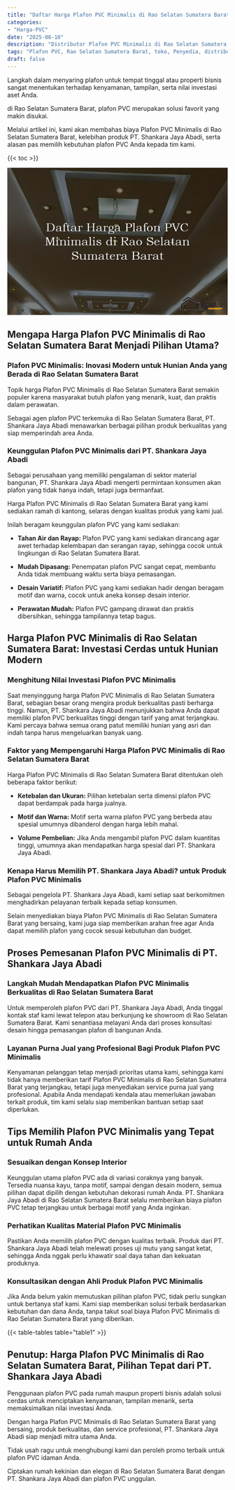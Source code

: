 ```yaml
---
title: "Daftar Harga Plafon PVC Minimalis di Rao Selatan Sumatera Barat"
categories: 
- "Harga-PVC"
date: "2025-08-10"
description: "Distributor Plafon PVC Minimalis di Rao Selatan Sumatera Barat untuk rumah, kantor, dan gerai. Material berkualitas, beragam motif, pilihan warna elegan, dengan layanan penempatan ditangani oleh teknisi ahli dan jaminan resmi!|Servis penjualan Plafon PVC Minimalis di Rao Selatan Sumatera Barat untuk keperluan rumah, perkantoran, atau gerai, dengan panel berkualitas dan instalasi oleh teknisi ahli dan kepastian resmi.|Solusi Plafon PVC Minimalis di Rao Selatan Sumatera Barat yang andal bagi rumah, kantor, dan gerai, bersama material terbaik dan instalasi dikerjakan oleh tim berpengalaman dan kepastian resmi.|Penjualan Plafon PVC Minimalis di Rao Selatan Sumatera Barat untuk hunian, kantor, dan toko, dengan panel berkualitas dan instalasi ditangani oleh tenaga ahli berpengalaman, lengkap dengan kepastian resmi.}"
tags: "Plafon PVC, Rao Selatan Sumatera Barat, toko, Penyedia, distributor"
draft: false
---
```


Langkah dalam menyaring plafon untuk tempat tinggal atau properti bisnis sangat menentukan terhadap kenyamanan, tampilan, serta nilai investasi aset Anda.

di Rao Selatan Sumatera Barat, plafon PVC merupakan solusi favorit yang makin disukai.

Melalui artikel ini, kami akan membahas biaya Plafon PVC Minimalis di Rao Selatan Sumatera Barat, kelebihan produk PT. Shankara Jaya Abadi, serta alasan pas memilih kebutuhan plafon PVC Anda kepada tim kami.

{{< toc >}}

![Daftar Harga Plafon PVC Minimalis di Rao Selatan Sumatera Barat](/images/Harga-PVC/Daftar-Harga-Plafon-PVC-Minimalis-di-Rao-Selatan-Sumatera-Barat.png)


## Mengapa Harga Plafon PVC Minimalis di Rao Selatan Sumatera Barat Menjadi Pilihan Utama?

### Plafon PVC Minimalis: Inovasi Modern untuk Hunian Anda yang Berada di Rao Selatan Sumatera Barat

Topik harga Plafon PVC Minimalis di Rao Selatan Sumatera Barat semakin populer karena masyarakat butuh plafon yang menarik, kuat, dan praktis dalam perawatan.

Sebagai agen plafon PVC terkemuka di Rao Selatan Sumatera Barat, PT. Shankara Jaya Abadi menawarkan berbagai pilihan produk berkualitas yang siap memperindah area Anda.

### Keunggulan Plafon PVC Minimalis dari PT. Shankara Jaya Abadi

Sebagai perusahaan yang memiliki pengalaman di sektor material bangunan, PT. Shankara Jaya Abadi mengerti permintaan konsumen akan plafon yang tidak hanya indah, tetapi juga bermanfaat.

Harga Plafon PVC Minimalis di Rao Selatan Sumatera Barat yang kami sediakan ramah di kantong, selaras dengan kualitas produk yang kami jual.

Inilah beragam keunggulan plafon PVC yang kami sediakan:

- **Tahan Air dan Rayap:** Plafon PVC yang kami sediakan dirancang agar awet terhadap kelembapan dan serangan rayap, sehingga cocok untuk lingkungan di Rao Selatan Sumatera Barat.

- **Mudah Dipasang:** Penempatan plafon PVC sangat cepat, membantu Anda tidak membuang waktu serta biaya pemasangan.

- **Desain Variatif:** Plafon PVC yang kami sediakan hadir dengan beragam motif dan warna, cocok untuk aneka konsep desain interior.

- **Perawatan Mudah:** Plafon PVC gampang dirawat dan praktis dibersihkan, sehingga tampilannya tetap bagus.

## Harga Plafon PVC Minimalis di Rao Selatan Sumatera Barat: Investasi Cerdas untuk Hunian Modern

### Menghitung Nilai Investasi Plafon PVC Minimalis

Saat menyinggung harga Plafon PVC Minimalis di Rao Selatan Sumatera Barat, sebagian besar orang mengira produk berkualitas pasti berharga tinggi. Namun, PT. Shankara Jaya Abadi menunjukkan bahwa Anda dapat memiliki plafon PVC berkualitas tinggi dengan tarif yang amat terjangkau. Kami percaya bahwa semua orang patut memiliki hunian yang asri dan indah tanpa harus mengeluarkan banyak uang.

### Faktor yang Mempengaruhi Harga Plafon PVC Minimalis di Rao Selatan Sumatera Barat

Harga Plafon PVC Minimalis di Rao Selatan Sumatera Barat ditentukan oleh beberapa faktor berikut:

- **Ketebalan dan Ukuran:** Pilihan ketebalan serta dimensi plafon PVC dapat berdampak pada harga jualnya.

- **Motif dan Warna:** Motif serta warna plafon PVC yang berbeda atau spesial umumnya dibanderol dengan harga lebih mahal.

- **Volume Pembelian:** Jika Anda mengambil plafon PVC dalam kuantitas tinggi, umumnya akan mendapatkan harga spesial dari PT. Shankara Jaya Abadi.

### Kenapa Harus Memilih PT. Shankara Jaya Abadi? untuk Produk Plafon PVC Minimalis

Sebagai pengelola PT. Shankara Jaya Abadi, kami setiap saat berkomitmen menghadirkan pelayanan terbaik kepada setiap konsumen.

Selain menyediakan biaya Plafon PVC Minimalis di Rao Selatan Sumatera Barat yang bersaing, kami juga siap memberikan arahan free agar Anda dapat memilih plafon yang cocok sesuai kebutuhan dan budget.

## Proses Pemesanan Plafon PVC Minimalis di PT. Shankara Jaya Abadi

### Langkah Mudah Mendapatkan Plafon PVC Minimalis Berkualitas di Rao Selatan Sumatera Barat

Untuk memperoleh plafon PVC dari PT. Shankara Jaya Abadi, Anda tinggal kontak staf kami lewat telepon atau berkunjung ke showroom di Rao Selatan Sumatera Barat. Kami senantiasa melayani Anda dari proses konsultasi desain hingga pemasangan plafon di bangunan Anda.

### Layanan Purna Jual yang Profesional Bagi Produk Plafon PVC Minimalis

Kenyamanan pelanggan tetap menjadi prioritas utama kami, sehingga kami tidak hanya memberikan tarif Plafon PVC Minimalis di Rao Selatan Sumatera Barat yang terjangkau, tetapi juga menyediakan service purna jual yang profesional. Apabila Anda mendapati kendala atau memerlukan jawaban terkait produk, tim kami selalu siap memberikan bantuan setiap saat diperlukan.

## Tips Memilih Plafon PVC Minimalis yang Tepat untuk Rumah Anda

### Sesuaikan dengan Konsep Interior

Keunggulan utama plafon PVC ada di variasi coraknya yang banyak. Tersedia nuansa kayu, tanpa motif, sampai dengan desain modern, semua pilihan dapat dipilih dengan kebutuhan dekorasi rumah Anda. PT. Shankara Jaya Abadi di Rao Selatan Sumatera Barat selalu memberikan biaya plafon PVC tetap terjangkau untuk berbagai motif yang Anda inginkan.

### Perhatikan Kualitas Material Plafon PVC Minimalis

Pastikan Anda memilih plafon PVC dengan kualitas terbaik. Produk dari PT. Shankara Jaya Abadi telah melewati proses uji mutu yang sangat ketat, sehingga Anda nggak perlu khawatir soal daya tahan dan kekuatan produknya.

### Konsultasikan dengan Ahli Produk Plafon PVC Minimalis

Jika Anda belum yakin memutuskan pilihan plafon PVC, tidak perlu sungkan untuk bertanya staf kami. Kami siap memberikan solusi terbaik berdasarkan kebutuhan dan dana Anda, tanpa takut soal biaya Plafon PVC Minimalis di Rao Selatan Sumatera Barat yang diberikan.

{{< table-tables table="table1" >}}

## Penutup: Harga Plafon PVC Minimalis di Rao Selatan Sumatera Barat, Pilihan Tepat dari PT. Shankara Jaya Abadi

Penggunaan plafon PVC pada rumah maupun properti bisnis adalah solusi cerdas untuk menciptakan kenyamanan, tampilan menarik, serta memaksimalkan nilai investasi Anda.

Dengan harga Plafon PVC Minimalis di Rao Selatan Sumatera Barat yang bersaing, produk berkualitas, dan service profesional, PT. Shankara Jaya Abadi siap menjadi mitra utama Anda.

Tidak usah ragu untuk menghubungi kami dan peroleh promo terbaik untuk plafon PVC idaman Anda.

Ciptakan rumah kekinian dan elegan di Rao Selatan Sumatera Barat dengan PT. Shankara Jaya Abadi dan plafon PVC unggulan.